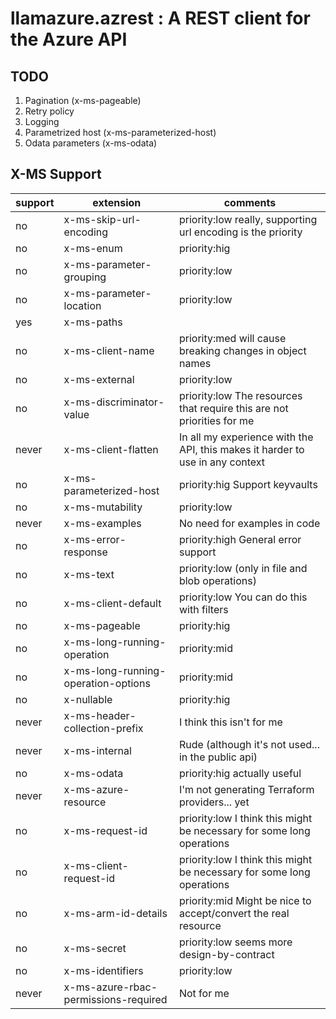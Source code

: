 # llamazure.azrest : A REST client for the Azure API

## TODO

1. Pagination (x-ms-pageable)
2. Retry policy
3. Logging
4. Parametrized host (x-ms-parameterized-host)
5. Odata parameters (x-ms-odata)

## X-MS Support

| support | extension                            | comments                                                                      |
|---------|--------------------------------------|-------------------------------------------------------------------------------| 
| no      | x-ms-skip-url-encoding               | priority:low really, supporting url encoding is the priority                  |
| no      | x-ms-enum                            | priority:hig                                                                  |
| no      | x-ms-parameter-grouping              | priority:low                                                                  |
| no      | x-ms-parameter-location              | priority:low                                                                  |
| yes     | x-ms-paths                           |                                                                               |
| no      | x-ms-client-name                     | priority:med will cause breaking changes in object names                      |
| no      | x-ms-external                        | priority:low                                                                  |
| no      | x-ms-discriminator-value             | priority:low The resources that require this are not priorities for me        |
| never   | x-ms-client-flatten                  | In all my experience with the API, this makes it harder to use in any context |
| no      | x-ms-parameterized-host              | priority:hig Support keyvaults                                                |
| no      | x-ms-mutability                      | priority:low                                                                  |
| never   | x-ms-examples                        | No need for examples in code                                                  |
| no      | x-ms-error-response                  | priority:high General error support                                           |
| no      | x-ms-text                            | priority:low (only in file and blob operations)                               |
| no      | x-ms-client-default                  | priority:low You can do this with filters                                     |
| no      | x-ms-pageable                        | priority:hig                                                                  |
| no      | x-ms-long-running-operation          | priority:mid                                                                  |
| no      | x-ms-long-running-operation-options  | priority:mid                                                                  |
| no      | x-nullable                           | priority:hig                                                                  |
| never   | x-ms-header-collection-prefix        | I think this isn't for me                                                     |
| never   | x-ms-internal                        | Rude (although it's not used... in the public api)                            |
| no      | x-ms-odata                           | priority:hig actually useful                                                  |
| never   | x-ms-azure-resource                  | I'm not generating Terraform providers... yet                                 |
| no      | x-ms-request-id                      | priority:low I think this might be necessary for some long operations         |
| no      | x-ms-client-request-id               | priority:low I think this might be necessary for some long operations         |
| no      | x-ms-arm-id-details                  | priority:mid Might be nice to accept/convert the real resource                |
| no      | x-ms-secret                          | priority:low seems more design-by-contract                                    |
| no      | x-ms-identifiers                     | priority:low                                                                  |
| never   | x-ms-azure-rbac-permissions-required | Not for me                                                                    |
